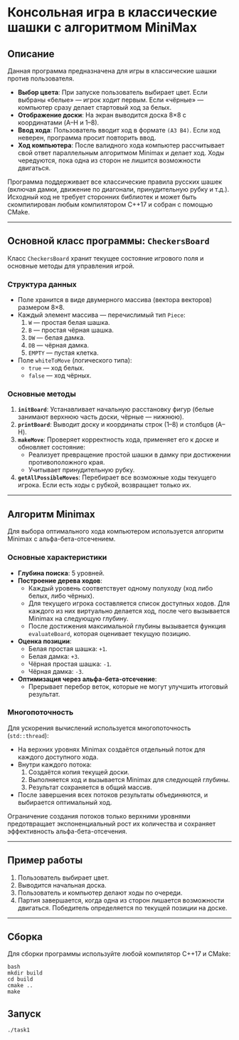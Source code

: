 # Консольная игра в классические шашки с алгоритмом MiniMax

## Описание
Данная программа предназначена для игры в классические шашки против пользователя. 

- **Выбор цвета**: При запуске пользователь выбирает цвет. Если выбраны «белые» — игрок ходит первым. Если «чёрные» — компьютер сразу делает стартовый ход за белых. 
- **Отображение доски**: На экран выводится доска 8×8 с координатами (A–H и 1–8). 
- **Ввод хода**: Пользователь вводит ход в формате `(A3 B4)`. Если ход неверен, программа просит повторить ввод. 
- **Ход компьютера**: После валидного хода компьютер рассчитывает свой ответ параллельным алгоритмом Minimax и делает ход. Ходы чередуются, пока одна из сторон не лишится возможности двигаться. 

Программа поддерживает все классические правила русских шашек (включая дамки, движение по диагонали, принудительную рубку и т.д.). Исходный код не требует сторонних библиотек и может быть скомпилирован любым компилятором C++17 и собран с помощью CMake.

---

## Основной класс программы: `CheckersBoard`
Класс `CheckersBoard` хранит текущее состояние игрового поля и основные методы для управления игрой.

### Структура данных
- Поле хранится в виде двумерного массива (вектора векторов) размером 8×8.
- Каждый элемент массива — перечислимый тип `Piece`:
  1. `W` — простая белая шашка.
  2. `B` — простая чёрная шашка.
  3. `DW` — белая дамка.
  4. `DB` — чёрная дамка.
  5. `EMPTY` — пустая клетка.
- Поле `whiteToMove` (логического типа): 
  - `true` — ход белых.
  - `false` — ход чёрных.

### Основные методы
1. **`initBoard`**: Устанавливает начальную расстановку фигур (белые занимают верхнюю часть доски, чёрные — нижнюю).
2. **`printBoard`**: Выводит доску и координаты строк (1–8) и столбцов (A–H).
3. **`makeMove`**: Проверяет корректность хода, применяет его к доске и обновляет состояние:
   - Реализует превращение простой шашки в дамку при достижении противоположного края.
   - Учитывает принудительную рубку.
4. **`getAllPossibleMoves`**: Перебирает все возможные ходы текущего игрока. Если есть ходы с рубкой, возвращает только их.

---

## Алгоритм Minimax
Для выбора оптимального хода компьютером используется алгоритм Minimax с альфа-бета-отсечением. 

### Основные характеристики
- **Глубина поиска**: 5 уровней.
- **Построение дерева ходов**:
  - Каждый уровень соответствует одному полуходу (ход либо белых, либо чёрных).
  - Для текущего игрока составляется список доступных ходов. Для каждого из них виртуально делается ход, после чего вызывается Minimax на следующую глубину.
  - После достижения максимальной глубины вызывается функция `evaluateBoard`, которая оценивает текущую позицию.
- **Оценка позиции**:
  - Белая простая шашка: `+1`.
  - Белая дамка: `+3`.
  - Чёрная простая шашка: `-1`.
  - Чёрная дамка: `-3`.
- **Оптимизация через альфа-бета-отсечение**:
  - Прерывает перебор веток, которые не могут улучшить итоговый результат.

### Многопоточность
Для ускорения вычислений используется многопоточность (`std::thread`):
- На верхних уровнях Minimax создаётся отдельный поток для каждого доступного хода.
- Внутри каждого потока:
  1. Создаётся копия текущей доски.
  2. Выполняется ход и вызывается Minimax для следующей глубины.
  3. Результат сохраняется в общий массив.
- После завершения всех потоков результаты объединяются, и выбирается оптимальный ход.

Ограничение создания потоков только верхними уровнями предотвращает экспоненциальный рост их количества и сохраняет эффективность альфа-бета-отсечения.

---

## Пример работы
1. Пользователь выбирает цвет.
2. Выводится начальная доска.
3. Пользователь и компьютер делают ходы по очереди.
4. Партия завершается, когда одна из сторон лишается возможности двигаться. Победитель определяется по текущей позиции на доске.

---

## Сборка
Для сборки программы используйте любой компилятор C++17 и CMake:
```
bash
mkdir build
cd build
cmake ..
make
```
## Запуск
```./task1```

